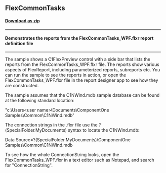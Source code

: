 ## FlexCommonTasks
#### [Download as zip](https://grapecity.github.io/DownGit/#/home?url=https://github.com/GrapeCity/ComponentOne-WPF-Samples/tree/master/NET_462/FlexReport/CS/FlexCommonTasks)
____
#### Demonstrates the reports from the FlexCommonTasks_WPF.flxr report definition file
____
The sample shows a C1FlexPreview control with a side bar that lists the reports
from the FlexCommonTasks_WPF.flxr file. The reports show various aspects of FlexReport,
including parameterized reports, subreports etc. You can run the sample
to see the reports in action, or open the FlexCommonTasks_WPF.flxr file in the
report designer app to see how they are constructed.

The sample assumes that the C1NWind.mdb sample database can be found at the 
following standard location:

"c:\Users\<user name>\Documents\ComponentOne Samples\Common\C1NWind.mdb"

The connection strings in the .flxr file use the ?(SpecialFolder.MyDocuments)
syntax to locate the C1NWind.mdb:

Data Source=?(SpecialFolder.MyDocuments)\ComponentOne Samples\Common\C1NWind.mdb

To see how the whole ConnectionString looks, open the FlexCommonTasks_WPF.flxr in
a text editor such as Notepad, and search for "ConnectionString".
